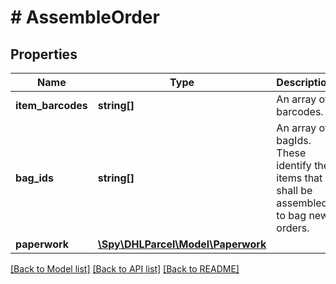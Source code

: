 # # AssembleOrder

## Properties

Name | Type | Description | Notes
------------ | ------------- | ------------- | -------------
**item_barcodes** | **string[]** | An array of barcodes. | [optional]
**bag_ids** | **string[]** | An array of bagIds. These identify the items that shall be assembled to bag new orders. | [optional]
**paperwork** | [**\Spy\DHLParcel\Model\Paperwork**](Paperwork.md) |  |

[[Back to Model list]](../../README.md#models) [[Back to API list]](../../README.md#endpoints) [[Back to README]](../../README.md)
